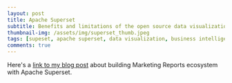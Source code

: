```yaml
---
layout: post
title: Apache Superset
subtitle: Benefits and limitations of the open source data visualization tool by Airbnb
thumbnail-img: /assets/img/superset_thumb.jpeg
tags: [supeset, apache superset, data visualization, business intelligence, bi]
comments: true
---
```


Here's a [link to my blog post](https://indatalabs.com/blog/open-source-data-visualization-tool-superset) about building Marketing Reports ecosystem with Apache Superset.
